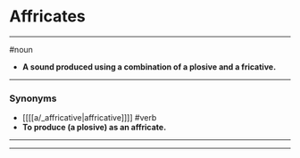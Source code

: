 # Affricates
---
#noun
- **A sound produced using a combination of a plosive and a fricative.**
---
### Synonyms
- [[[[a/_affricative|affricative]]]]
#verb
- **To produce (a plosive) as an affricate.**
---
---
